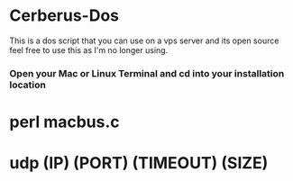 # Cerberus-Dos
This is a dos script that you can use on a vps server and its open source feel free to use this as I'm no longer using.

### Open your Mac or Linux Terminal and cd into your installation location
# perl macbus.c
# udp (IP) (PORT) (TIMEOUT) (SIZE)
